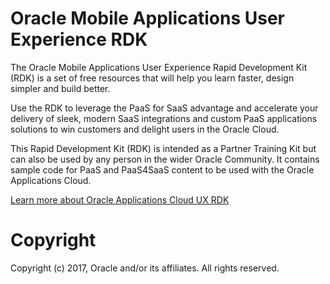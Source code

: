 Oracle Mobile Applications User Experience RDK
=====
The Oracle Mobile Applications User Experience Rapid Development Kit (RDK)
is a set of free resources that will help you learn faster, design simpler
and build better.

Use the RDK to leverage the PaaS for SaaS advantage and accelerate your
delivery of sleek, modern SaaS integrations and custom PaaS applications
solutions to win customers and delight users in the Oracle Cloud.

This Rapid Development Kit (RDK) is intended as a Partner Training Kit
but can also be used by any person in the wider Oracle Community. It
contains sample code for PaaS and PaaS4SaaS content to be used with the
Oracle Applications Cloud.

[Learn more about Oracle Applications Cloud UX RDK](http://www.oracle.com/webfolder/ux/applications/successStories/oracleApplicationsCloudRDK.html)

# Copyright
Copyright (c) 2017, Oracle and/or its affiliates. All rights reserved.
